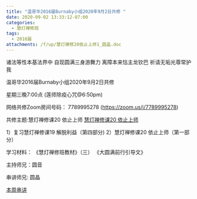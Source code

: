 ```yaml
---
title: "温哥华2016届Burnaby小组2020年9月2日共修 "
date: 2020-09-02 13:33:12-07:00
categories:
  - 慧灯禅修班
tags:
  - 2016届
attachments: /f/up/慧灯禅修20依止上师1_圆晶.doc
---
```

诸法等性本基法界中 自现圆满三身游舞力 离障本来怙主龙钦巴 祈请无垢光尊常护我

温哥华2016届Burnaby小组2020年9月2日共修 

星期三晚7:00点 (莲师除疫心咒@6:50pm)

网络共修Zoom房间号码： 7789995278 (<https://zoom.us/j/7789995278>)

共修主题:慧灯禅修课20 依止上师
[慧灯禅修课20 依止上师](https://www.youtube.com/watch?v=oDOCBvUIzoI) 

1）复习慧灯禅修课19 解脱利益（第四部分)
2）慧灯禅修课20 依止上师（第一部分）


学习材料：
《慧灯禅修班教材》（三）
《大圆满前行引导文》



主持师兄：圆音

串讲师兄: 圆晶

[本周串讲](https://s3.ca-central-1.wasabisys.com/hddata/f.huidengchanxiu.net/hdv/f/up/慧灯禅修20依止上师1_圆晶.doc)